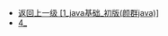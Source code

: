 - [返回上一级 [1_java基础_初版(颜群java)]](后端/JavaNote/1_java基础_初版(颜群java)/)
- [4_](后端/JavaNote/1_java基础_初版(颜群java)/4_/)

